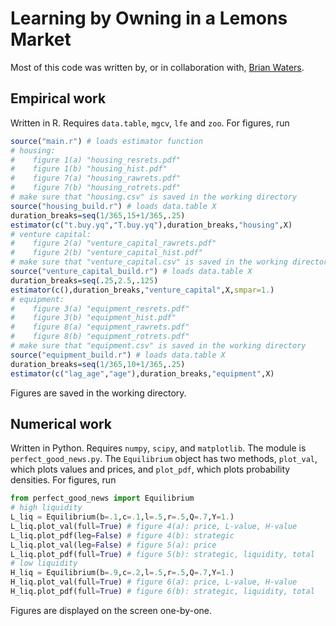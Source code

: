 # Learning by Owning in a Lemons Market
Most of this code was written by, or in collaboration with, [Brian Waters](https://sites.google.com/site/briantwaters).

## Empirical work
Written in R. Requires `data.table`, `mgcv`, `lfe` and `zoo`. For figures, run

```R
source("main.r") # loads estimator function
# housing: 
#    figure 1(a) "housing_resrets.pdf"
#    figure 1(b) "housing_hist.pdf"
#    figure 7(a) "housing_rawrets.pdf"
#    figure 7(b) "housing_rotrets.pdf"
# make sure that "housing.csv" is saved in the working directory
source("housing_build.r") # loads data.table X
duration_breaks=seq(1/365,15+1/365,.25)
estimator(c("t.buy.yq","T.buy.yq"),duration_breaks,"housing",X)
# venture capital: 
#    figure 2(a) "venture_capital_rawrets.pdf"
#	 figure 2(b) "venture_capital_hist.pdf"
# make sure that "venture_capital.csv" is saved in the working directory
source("venture_capital_build.r") # loads data.table X
duration_breaks=seq(.25,2.5,.125)
estimator(c(),duration_breaks,"venture_capital",X,smpar=1.)
# equipment: 
#    figure 3(a) "equipment_resrets.pdf"
#    figure 3(b) "equipment_hist.pdf"
#    figure 8(a) "equipment_rawrets.pdf"
#    figure 8(b) "equipment_rotrets.pdf"
# make sure that "equipment.csv" is saved in the working directory
source("equipment_build.r") # loads data.table X
duration_breaks=seq(1/365,10+1/365,.25)
estimator(c("lag_age","age"),duration_breaks,"equipment",X)
```
Figures are saved in the working directory.

## Numerical work
Written in Python. Requires `numpy`, `scipy`, and `matplotlib`. The module is `perfect_good_news.py`. The `Equilibrium` object has two methods, `plot_val`, which plots values and prices, and `plot_pdf`, which plots probability densities. For figures, run

```Python
from perfect_good_news import Equilibrium
# high liquidity
L_liq = Equilibrium(b=.1,c=.1,l=.5,r=.5,Q=.7,Y=1.) 
L_liq.plot_val(full=True) # figure 4(a): price, L-value, H-value
L_liq.plot_pdf(leg=False) # figure 4(b): strategic
L_liq.plot_val(leg=False) # figure 5(a): price
L_liq.plot_pdf(full=True) # figure 5(b): strategic, liquidity, total
# low liquidity
H_liq = Equilibrium(b=.9,c=.2,l=.5,r=.5,Q=.7,Y=1.) 
H_liq.plot_val(full=True) # figure 6(a): price, L-value, H-value
H_liq.plot_pdf(full=True) # figure 6(b): strategic, liquidity, total
```
Figures are displayed on the screen one-by-one.
